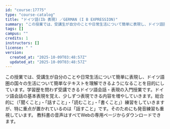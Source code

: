 ```yaml
---
id: "course:17775"
type: "course-catalog"
title: "ドイツ語(Ib 表現) ／GERMAN (I B EXPRESSION)"
summary: "この授業では、受講生が自分のことや日常生活について簡単に表現し、ドイツ語圏の国々の生活について簡単なテキストを理解できるようになることを目的にしています。学習歴を問わず受講できるドイツ語会話・表現の入門授業です。ドイツ語会話の基本表現を覚え…"
tags: []
campus: ""
credits: 1
instructors: []
license: " "
version:
  created_at: "2025-10-09T03:48:57Z"
  updated_at: "2025-10-09T03:48:57Z"
---
```


この授業では、受講生が自分のことや日常生活について簡単に表現し、ドイツ語圏の国々の生活について簡単なテキストを理解できるようになることを目的にしています。学習歴を問わず受講できるドイツ語会話・表現の入門授業です。ドイツ語会話の基本表現を覚え、少しずつ表現できる内容を増やしていきます。総合的に（「聞くこと」・「話すこと」・「読むこと」・「書くこと」）練習をしていきますが、特に重点が置かれているのは「話すこと」です。そのためにも発音練習も重視しています。 教科書の音声はすべてWebの専用ページからダウンロードできます。
